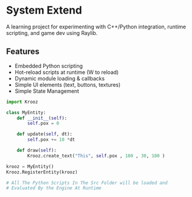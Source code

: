 # System Extend

A learning project for experimenting with C++/Python integration, runtime scripting, and game dev using Raylib.

## Features
- Embedded Python scripting
- Hot-reload scripts at runtime (W to reload)
- Dynamic module loading & callbacks
- Simple UI elements (text, buttons, textures)
- Simple State Management


```python
import Krooz

class MyEntity:
    def __init__(self):
        self.pox = 0

    def update(self, dt):
        self.pox += 10 *dt

    def draw(self):
        Krooz.create_text("This", self.pox , 100 , 30, 100 )

krooz = MyEntity()
Krooz.RegisterEntity(krooz)

# All The Python Scripts In The Src Folder will be loaded and
# Evaluated By the Engine At Runtime
